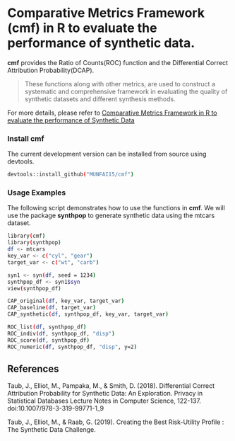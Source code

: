 # Comparative Metrics Framework (cmf) in R to evaluate the performance of synthetic data. 

**cmf** provides the Ratio of Counts(ROC) function and the Differential Correct Attribution Probability(DCAP). 

>These functions along with other metrics, are used to construct a systematic and comprehensive framework in evaluating the quality of synthetic datasets and different synthesis methods. 

For more details, please refer to [Comparative Metrics Framework in R to evaluate the performance of Synthetic Data](https://github.com/MUNFAI15/DiffPriv/blob/master/comparative%20metrics%20framework.pdf) 

### Install cmf 
The current development version can be installed from source using devtools.

```bash
devtools::install_github("MUNFAI15/cmf")
```

### Usage Examples 
The following script demonstrates how to use the functions in **cmf**. We will use the package **synthpop** to generate synthetic data using the mtcars dataset. 

```bash
library(cmf)
library(synthpop)
df <- mtcars
key_var <- c("cyl", "gear")
target_var <- c("wt", "carb")

syn1 <- syn(df, seed = 1234)
synthpop_df <- syn1$syn
view(synthpop_df)

CAP_original(df, key_var, target_var)
CAP_baseline(df, target_var)
CAP_synthetic(df, synthpop_df, key_var, target_var)

ROC_list(df, synthpop_df)
ROC_indiv(df, synthpop_df, "disp")
ROC_score(df, synthpop_df)
ROC_numeric(df, synthpop_df, "disp", y=2)
```
## References

Taub, J., Elliot, M., Pampaka, M., &amp; Smith, D. (2018). Differential Correct Attribution Probability for Synthetic Data: An Exploration. Privacy in Statistical Databases Lecture Notes in Computer Science, 122-137. doi:10.1007/978-3-319-99771-1_9

Taub, J., Elliot, M., & Raab, G. (2019). Creating the Best Risk-Utility Profile : The Synthetic Data Challenge.

